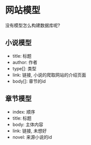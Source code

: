 # 网站模型

没有模型怎么构建数据库呢?

## 小说模型
* title: 标题
* author: 作者
* type[]: 类型
* link: 链接, 小说的爬取网站的介绍页面
* body[]: 章节的id


## 章节模型
* index: 顺序
* title: 标题
* body: 主体内容
* link: 链接, 未想好
* novel: 来源小说的id
